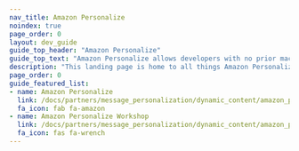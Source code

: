 ```yaml
---
nav_title: Amazon Personalize
noindex: true
page_order: 0
layout: dev_guide
guide_top_header: "Amazon Personalize"
guide_top_text: "Amazon Personalize allows developers with no prior machine learning experience to easily build sophisticated personalization capabilities into their applications. With Personalize, you provide an activity stream from your application and an inventory of items to recommend, and Personalize will process the data to train a personalization model that is customized to your data."
description: "This landing page is home to all things Amazon Personalize including integration instructions and workshop guidance."
page_order: 0
guide_featured_list:
- name: Amazon Personalize
  link: /docs/partners/message_personalization/dynamic_content/amazon_personalize/amazon_personalize/
  fa_icon: fab fa-amazon
- name: Amazon Personalize Workshop
  link: /docs/partners/message_personalization/dynamic_content/amazon_personalize/workshop/
  fa_icon: fas fa-wrench
---
```


<br> 